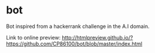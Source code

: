 # bot
Bot inspired from a hackerrank challenge in the A.I domain.

Link to online preview: http://htmlpreview.github.io/?https://github.com/CP86100/bot/blob/master/index.html
